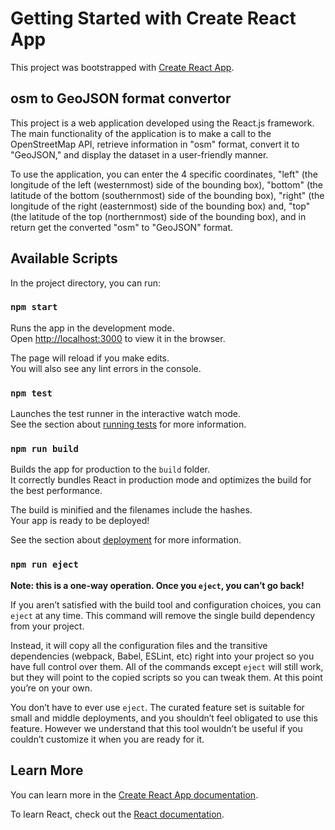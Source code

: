 # Getting Started with Create React App

This project was bootstrapped with [Create React App](https://github.com/facebook/create-react-app).

## osm to GeoJSON format convertor

This project is a web application developed using the React.js framework. The main functionality of the application is to make a call to the OpenStreetMap API, retrieve information in "osm" format, convert it to "GeoJSON," and display the dataset in a user-friendly manner.

To use the application, you can enter the 4 specific coordinates, "left" (the longitude of the left (westernmost) side of the bounding box), "bottom" (the latitude of the bottom (southernmost) side of the bounding box), "right" (the longitude of the right (easternmost) side of the bounding box) and, "top" (the latitude of the top (northernmost) side of the bounding box), and in return get the converted "osm" to "GeoJSON" format.

## Available Scripts

In the project directory, you can run:

### `npm start`

Runs the app in the development mode.\
Open [http://localhost:3000](http://localhost:3000) to view it in the browser.

The page will reload if you make edits.\
You will also see any lint errors in the console.

### `npm test`

Launches the test runner in the interactive watch mode.\
See the section about [running tests](https://facebook.github.io/create-react-app/docs/running-tests) for more information.

### `npm run build`

Builds the app for production to the `build` folder.\
It correctly bundles React in production mode and optimizes the build for the best performance.

The build is minified and the filenames include the hashes.\
Your app is ready to be deployed!

See the section about [deployment](https://facebook.github.io/create-react-app/docs/deployment) for more information.

### `npm run eject`

**Note: this is a one-way operation. Once you `eject`, you can’t go back!**

If you aren’t satisfied with the build tool and configuration choices, you can `eject` at any time. This command will remove the single build dependency from your project.

Instead, it will copy all the configuration files and the transitive dependencies (webpack, Babel, ESLint, etc) right into your project so you have full control over them. All of the commands except `eject` will still work, but they will point to the copied scripts so you can tweak them. At this point you’re on your own.

You don’t have to ever use `eject`. The curated feature set is suitable for small and middle deployments, and you shouldn’t feel obligated to use this feature. However we understand that this tool wouldn’t be useful if you couldn’t customize it when you are ready for it.

## Learn More

You can learn more in the [Create React App documentation](https://facebook.github.io/create-react-app/docs/getting-started).

To learn React, check out the [React documentation](https://reactjs.org/).
